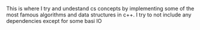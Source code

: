 This is where I try and undestand cs concepts by implementing some of the most famous algorithms and data structures in c++. I try to not include any dependencies except for some basi IO 
